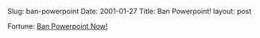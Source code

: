 Slug: ban-powerpoint
Date: 2001-01-27
Title: Ban Powerpoint!
layout: post

Fortune: <a href="http://www.fortune.com/fortune/careers/edge/2001/02/05/index.html">Ban Powerpoint Now!</a>
